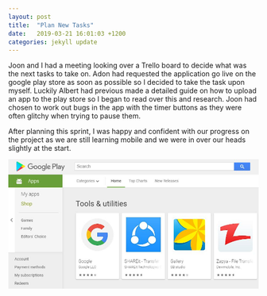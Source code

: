 ```yaml
---
layout: post
title:  "Plan New Tasks"
date:   2019-03-21 16:01:03 +1200
categories: jekyll update
---
```


Joon and I had a meeting looking over a Trello board to decide what was the next tasks to take on. Adon had requested the application go live on the google play store as soon as possible so I decided to take the task upon myself. Luckily Albert had previous made a detailed guide on how to upload an app to the play store so I began to read over this and research. Joon had chosen to work out bugs in the app with the timer buttons as they were often glitchy when trying to pause them. 

After planning this sprint, I was happy and confident with our progress on the project as we are still learning mobile and we were in over our heads slightly at the start.

![](/assets/playstore.JPG)